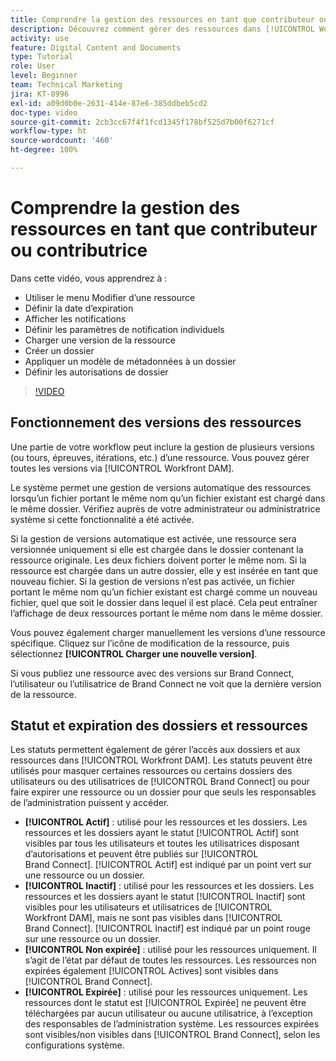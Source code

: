 ```yaml
---
title: Comprendre la gestion des ressources en tant que contributeur ou contributrice
description: Découvrez comment gérer des ressources dans [!UICONTROL Workfront DAM] pour améliorer votre workflow.
activity: use
feature: Digital Content and Documents
type: Tutorial
role: User
level: Beginner
team: Technical Marketing
jira: KT-8996
exl-id: a09d0b0e-2631-414e-87e6-385ddbeb5cd2
doc-type: video
source-git-commit: 2cb3cc67f4f1fcd1345f178bf525d7b00f6271cf
workflow-type: ht
source-wordcount: '460'
ht-degree: 100%

---
```


# Comprendre la gestion des ressources en tant que contributeur ou contributrice

Dans cette vidéo, vous apprendrez à :

* Utiliser le menu Modifier d’une ressource
* Définir la date d’expiration
* Afficher les notifications
* Définir les paramètres de notification individuels
* Charger une version de la ressource
* Créer un dossier
* Appliquer un modèle de métadonnées à un dossier
* Définir les autorisations de dossier

>[!VIDEO](https://video.tv.adobe.com/v/335256/?quality=12&learn=on)

## Fonctionnement des versions des ressources

Une partie de votre workflow peut inclure la gestion de plusieurs versions (ou tours, épreuves, itérations, etc.) d’une ressource. Vous pouvez gérer toutes les versions via [!UICONTROL Workfront DAM].

Le système permet une gestion de versions automatique des ressources lorsqu’un fichier portant le même nom qu’un fichier existant est chargé dans le même dossier. Vérifiez auprès de votre administrateur ou administratrice système si cette fonctionnalité a été activée.

Si la gestion de versions automatique est activée, une ressource sera versionnée uniquement si elle est chargée dans le dossier contenant la ressource originale. Les deux fichiers doivent porter le même nom. Si la ressource est chargée dans un autre dossier, elle y est insérée en tant que nouveau fichier.
Si la gestion de versions n’est pas activée, un fichier portant le même nom qu’un fichier existant est chargé comme un nouveau fichier, quel que soit le dossier dans lequel il est placé. Cela peut entraîner l’affichage de deux ressources portant le même nom dans le même dossier.

Vous pouvez également charger manuellement les versions d’une ressource spécifique. Cliquez sur l’icône de modification de la ressource, puis sélectionnez **[!UICONTROL Charger une nouvelle version]**.

Si vous publiez une ressource avec des versions sur Brand Connect, l’utilisateur ou l’utilisatrice de Brand Connect ne voit que la dernière version de la ressource.

## Statut et expiration des dossiers et ressources

Les statuts permettent également de gérer l’accès aux dossiers et aux ressources dans [!UICONTROL Workfront DAM]. Les statuts peuvent être utilisés pour masquer certaines ressources ou certains dossiers des utilisateurs ou des utilisatrices de [!UICONTROL Brand Connect] ou pour faire expirer une ressource ou un dossier pour que seuls les responsables de l’administration puissent y accéder.

* **[!UICONTROL Actif]** : utilisé pour les ressources et les dossiers. Les ressources et les dossiers ayant le statut [!UICONTROL Actif] sont visibles par tous les utilisateurs et toutes les utilisatrices disposant d’autorisations et peuvent être publiés sur [!UICONTROL Brand Connect]. [!UICONTROL Actif] est indiqué par un point vert sur une ressource ou un dossier.
* **[!UICONTROL Inactif]** : utilisé pour les ressources et les dossiers. Les ressources et les dossiers ayant le statut [!UICONTROL Inactif] sont visibles pour les utilisateurs et utilisatrices de [!UICONTROL Workfront DAM], mais ne sont pas visibles dans [!UICONTROL Brand Connect]. [!UICONTROL Inactif] est indiqué par un point rouge sur une ressource ou un dossier.
* **[!UICONTROL Non expirée]** : utilisé pour les ressources uniquement. Il s’agit de l’état par défaut de toutes les ressources. Les ressources non expirées également [!UICONTROL Actives] sont visibles dans [!UICONTROL Brand Connect].
* **[!UICONTROL Expirée]** : utilisé pour les ressources uniquement. Les ressources dont le statut est [!UICONTROL Expirée] ne peuvent être téléchargées par aucun utilisateur ou aucune utilisatrice, à l’exception des responsables de l’administration système. Les ressources expirées sont visibles/non visibles dans [!UICONTROL Brand Connect], selon les configurations système.
